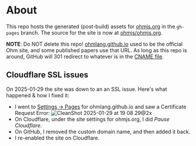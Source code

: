 # About

This repo hosts the generated (post-build) assets for [ohmjs.org][] in the `gh-pages` branch. The source for the site is now at [ohmjs/ohmjs.org][].

**NOTE**: Do NOT delete this repo! [ohmlang.github.io][] used to be the official Ohm site, and some published papers use that URL. As long as this repo is around, GitHub will 301 redirect to whatever is in the [CNAME file](https://github.com/ohmlang/ohmlang.github.io/blob/gh-pages/CNAME).

[ohmjs.org]: https://ohmjs.org
[ohmjs/ohmjs.org]: https://github.com/ohmjs/ohm
[ohmlang.github.io]: https://ohmlang.github.io

## Cloudflare SSL issues

On 2025-01-29 the site was down to an an SSL issue. Here's what happened & how I fixed it:

- I went to [Settings → Pages](https://github.com/ohmlang/ohmlang.github.io/settings/pages) for ohmlang.github.io and saw a Certificate Request Error:
  ![CleanShot 2025-01-29 at 19 08 29@2x](https://github.com/user-attachments/assets/e979ded4-4755-46ec-b069-d6d1f4b63269)
- On Cloudflare, under the site settings for ohmjs.org, I did _Pause Cloudflare_.
- On GitHub, I removed the custom domain name, and then added it back.
- I re-enabled the site on Cloudflare.
